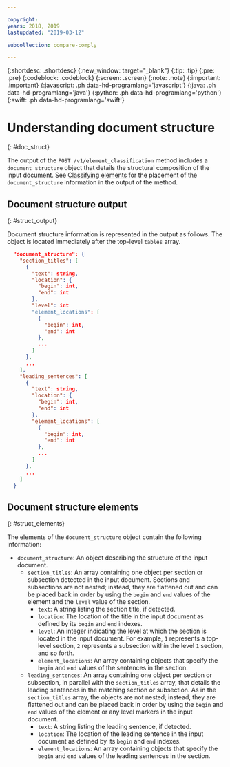 ```yaml
---

copyright:
years: 2018, 2019
lastupdated: "2019-03-12"

subcollection: compare-comply

---
```


{:shortdesc: .shortdesc}
{:new_window: target="_blank"}
{:tip: .tip}
{:pre: .pre}
{:codeblock: .codeblock}
{:screen: .screen}
{:note: .note}
{:important: .important}
{:javascript: .ph data-hd-programlang='javascript'}
{:java: .ph data-hd-programlang='java'}
{:python: .ph data-hd-programlang='python'}
{:swift: .ph data-hd-programlang='swift'}

# Understanding document structure
{: #doc_struct}

The output of the `POST /v1/element_classification` method includes a `document_structure` object that details the structural composition of the input document. See [Classifying elements](/docs/services/compare-comply?topic=compare-comply-output_schema) for the placement of the `document_structure` information in the output of the method.

## Document structure output
{: #struct_output}

Document structure information is represented in the output as follows. The object is located immediately after the top-level `tables` array.

```json
  "document_structure": {
    "section_titles": [
      {
        "text": string,
        "location": {
          "begin": int,
          "end": int
        },
        "level": int
        "element_locations": [
          {
            "begin": int,
            "end": int
          },
          ...
        ]
      },
      ...
    ],
    "leading_sentences": [
      {
        "text": string,
        "location": {
          "begin": int,
          "end": int
        },
        "element_locations": [
          {
            "begin": int,
            "end": int
          },
          ...
        ]
      },
      ...
    ]
  }
```

## Document structure elements
{: #struct_elements}

The elements of the `document_structure` object contain the following information:

  - `document_structure`: An object describing the structure of the input document.
    - `section_titles`: An array containing one object per section or subsection detected in the input document. Sections and subsections are not nested; instead, they are flattened out and can be placed back in order by using the `begin` and `end` values of the element and the `level` value of the section.
      - `text`: A string listing the section title, if detected.
      - `location`: The location of the title in the input document as defined by its `begin` and `end` indexes.
      - `level`: An integer indicating the level at which the section is located in the input document. For example, `1` represents a top-level section, `2` represents a subsection within the level `1` section, and so forth.
      - `element_locations`: An array containing objects that specify the `begin` and `end` values of the sentences in the section.
    - `leading_sentences`: An array containing one object per section or subsection, in parallel with the `section_titles` array, that details the leading sentences in the matching section or subsection. As in the `section_titles` array, the objects are not nested; instead, they are flattened out and can be placed back in order by using the `begin` and `end` values of the element or any level markers in the input document.
      - `text`: A string listing the leading sentence, if detected.
      - `location`: The location of the leading sentence in the input document as defined by its `begin` and `end` indexes.
      - `element_locations`: An array containing objects that specify the `begin` and `end` values of the leading sentences in the section.